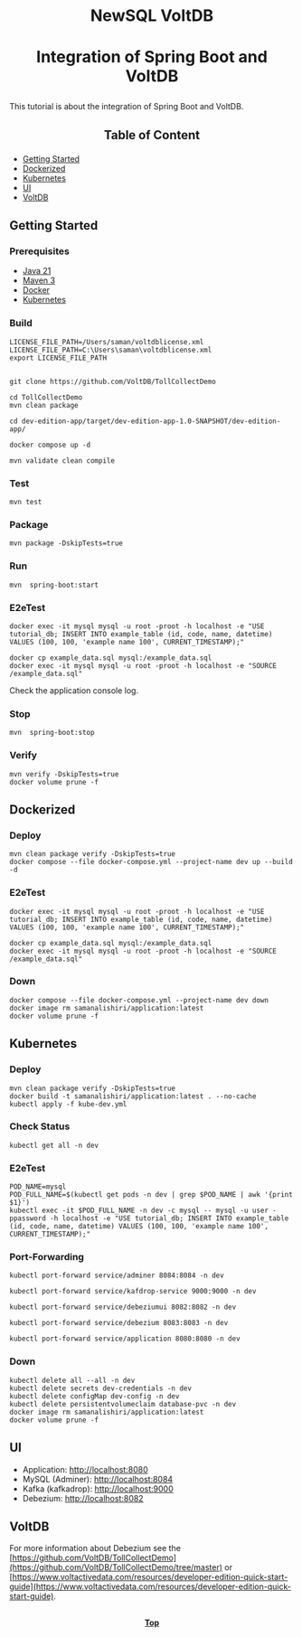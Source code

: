 # <p align="center">NewSQL VoltDB</p>

# <p align="center">Integration of Spring Boot and VoltDB</p>

<p align="justify">

This tutorial is about the integration of Spring Boot and VoltDB.

</p>

## <p align="center"> Table of Content </p>

* [Getting Started](#getting-started)
* [Dockerized](#dockerized)
* [Kubernetes](#kubernetes)
* [UI](#ui )
* [VoltDB](#voltdb)

## Getting Started

### Prerequisites

* [Java 21](https://www.oracle.com/java/technologies/downloads)
* [Maven 3](https://maven.apache.org/index.html)
* [Docker](https://www.docker.com)
* [Kubernetes](https://kubernetes.io)

### Build

```shell
LICENSE_FILE_PATH=/Users/saman/voltdblicense.xml
LICENSE_FILE_PATH=C:\Users\saman\voltdblicense.xml
export LICENSE_FILE_PATH


git clone https://github.com/VoltDB/TollCollectDemo

cd TollCollectDemo
mvn clean package

cd dev-edition-app/target/dev-edition-app-1.0-SNAPSHOT/dev-edition-app/

docker compose up -d
```


```shell
mvn validate clean compile 
```

### Test

```shell
mvn test
```

### Package

```shell
mvn package -DskipTests=true
```

### Run

```shell
mvn  spring-boot:start
```

### E2eTest

```shell
docker exec -it mysql mysql -u root -proot -h localhost -e "USE tutorial_db; INSERT INTO example_table (id, code, name, datetime) VALUES (100, 100, 'example name 100', CURRENT_TIMESTAMP);"
```

```shell
docker cp example_data.sql mysql:/example_data.sql
docker exec -it mysql mysql -u root -proot -h localhost -e "SOURCE /example_data.sql"
```

Check the application console log.

### Stop

```shell
mvn  spring-boot:stop
```

### Verify

```shell
mvn verify -DskipTests=true
docker volume prune -f
```

## Dockerized

### Deploy

```shell
mvn clean package verify -DskipTests=true
docker compose --file docker-compose.yml --project-name dev up --build -d
```

### E2eTest

```shell
docker exec -it mysql mysql -u root -proot -h localhost -e "USE tutorial_db; INSERT INTO example_table (id, code, name, datetime) VALUES (100, 100, 'example name 100', CURRENT_TIMESTAMP);"
```

```shell
docker cp example_data.sql mysql:/example_data.sql
docker exec -it mysql mysql -u root -proot -h localhost -e "SOURCE /example_data.sql"
```

### Down

```shell
docker compose --file docker-compose.yml --project-name dev down
docker image rm samanalishiri/application:latest
docker volume prune -f
```

## Kubernetes

### Deploy

```shell
mvn clean package verify -DskipTests=true
docker build -t samanalishiri/application:latest . --no-cache
kubectl apply -f kube-dev.yml
```

### Check Status

```shell
kubectl get all -n dev
```

### E2eTest

```shell
POD_NAME=mysql
POD_FULL_NAME=$(kubectl get pods -n dev | grep $POD_NAME | awk '{print $1}')
kubectl exec -it $POD_FULL_NAME -n dev -c mysql -- mysql -u user -ppassword -h localhost -e "USE tutorial_db; INSERT INTO example_table (id, code, name, datetime) VALUES (100, 100, 'example name 100', CURRENT_TIMESTAMP);"
```

### Port-Forwarding

```shell
kubectl port-forward service/adminer 8084:8084 -n dev
```

```shell
kubectl port-forward service/kafdrop-service 9000:9000 -n dev
```

```shell
kubectl port-forward service/debeziumui 8082:8082 -n dev
```

```shell
kubectl port-forward service/debezium 8083:8083 -n dev
```

```shell
kubectl port-forward service/application 8080:8080 -n dev
```

### Down

```shell
kubectl delete all --all -n dev
kubectl delete secrets dev-credentials -n dev
kubectl delete configMap dev-config -n dev
kubectl delete persistentvolumeclaim database-pvc -n dev
docker image rm samanalishiri/application:latest
docker volume prune -f
```

## UI

* Application: [http://localhost:8080](http://localhost:8080)
* MySQL (Adminer): [http://localhost:8084](http://localhost:8084)
* Kafka (kafkadrop): [http://localhost:9000](http://localhost:9000)
* Debezium: [http://localhost:8082](http://localhost:8082)

## VoltDB

<p align="justify">

For more information about Debezium see
the [https://github.com/VoltDB/TollCollectDemo](https://github.com/VoltDB/TollCollectDemo/tree/master)
or [https://www.voltactivedata.com/resources/developer-edition-quick-start-guide](https://www.voltactivedata.com/resources/developer-edition-quick-start-guide).

##

**<p align="center"> [Top](#integration-of-spring-boot-and-voltdb) </p>**